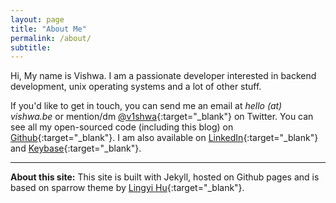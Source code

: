 ```yaml
---
layout: page
title: "About Me"
permalink: /about/
subtitle: 
---
```

Hi, My name is Vishwa. I am a passionate developer interested in backend development, unix operating systems and a lot of other stuff.

If you'd like to get in touch, you can send me an email at _hello (at) vishwa.be_ or mention/dm [@v1shwa](https://twitter.com/v1shwa){:target="_blank"} on Twitter. You can see all my open-sourced code (including this blog) on [Github](https://github.com/v1shwa){:target="_blank"}. I am also available on [LinkedIn](https://www.linkedin.com/in/vishwadatta/){:target="_blank"} and [Keybase](https://keybase.io/v1shwa){:target="_blank"}.

---

**About this site:** This site is built with Jekyll, hosted on Github pages and is based on sparrow theme by [Lingyi Hu](https://theconfused.me){:target="_blank"}.

